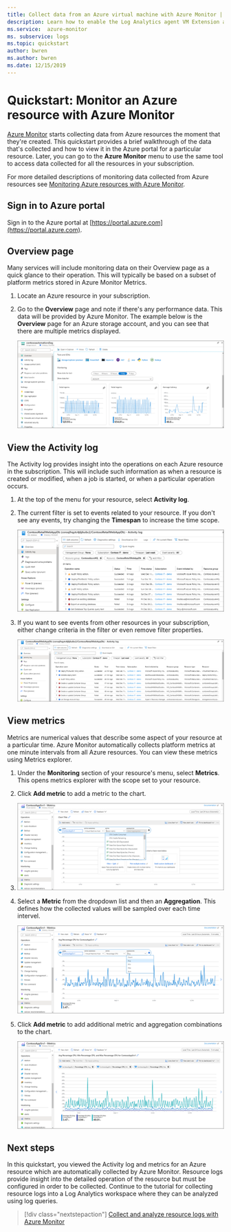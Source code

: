 ```yaml
---
title: Collect data from an Azure virtual machine with Azure Monitor | Microsoft Docs
description: Learn how to enable the Log Analytics agent VM Extension and enable collection of data from your Azure VMs with Log Analytics.
ms.service:  azure-monitor
ms. subservice: logs
ms.topic: quickstart
author: bwren
ms.author: bwren
ms.date: 12/15/2019
---
```


# Quickstart: Monitor an Azure resource with Azure Monitor
[Azure Monitor](../overview.md) starts collecting data from Azure resources the moment that they're created. This quickstart provides a brief walkthrough of the data that's collected and how to view it in the Azure portal for a particular resource. Later, you can go to the **Azure Monitor** menu to use the same tool to access data collected for all the resources in your subscription.

For more detailed descriptions of monitoring data collected from Azure resources  see [Monitoring Azure resources with Azure Monitor](../insights/monitor-azure-resource.md).


## Sign in to Azure portal

Sign in to the Azure portal at [https://portal.azure.com](https://portal.azure.com). 


## Overview page
Many services will include monitoring data on their Overview page as a quick glance to their operation. This will typically be based on a subset of platform metrics stored in Azure Monitor Metrics.

1. Locate an Azure resource in your subscription.
2. Go to the **Overview** page and note if there's any performance data. This data will be provided by Azure Monitor. The example below is the **Overview** page for an Azure storage account, and you can see that there are multiple metrics displayed.

    ![Overview page](media/quick-monitor-azure-resource/overview.png)

## View the Activity log
The Activity log provides insight into the operations on each Azure resource in the subscription. This will include such information as when a resource is created or modified, when a job is started, or when a particular operation occurs.

1. At the top of the menu for your resource, select **Activity log**.
2. The current filter is set to events related to your resource. If you don't see any events, try changing the **Timespan** to increase the time scope.

    ![Activity log](media/quick-monitor-azure-resource/activity-log-resource.png)

4. If you want to see events from other resources in your subscription, either change criteria in the filter or even remove filter properties.

    ![Activity log](media/quick-monitor-azure-resource/activity-log-all.png)



## View metrics
Metrics are numerical values that describe some aspect of your resource at a particular time. Azure Monitor automatically collects platform metrics at one minute intervals from all Azure resources. You can view these metrics using Metrics explorer.

1. Under the **Monitoring** section of your resource's menu, select **Metrics**. This opens metrics explorer with the scope set to your resource.
2. Click **Add metric** to add a metric to the chart.
3.   
   ![Metrics explorer](media/quick-monitor-azure-resource/metrics-explorer-01.png)
   
4. Select a **Metric** from the dropdown list and then an **Aggregation**. This defines how the collected values will be sampled over each time intervel.

    ![Metrics explorer](media/quick-monitor-azure-resource/metrics-explorer-02.png)

5. Click **Add metric** to add additional metric and aggregation combinations to the chart.

    ![Metrics explorer](media/quick-monitor-azure-resource/metrics-explorer-03.png)



## Next steps
In this quickstart, you viewed the Activity log and metrics for an Azure resource which are automatically collected by Azure Monitor. Resource logs provide insight into the detailed operation of the resource but must be configured in order to be collected. Continue to the tutorial for collecting resource logs into a Log Analytics workspace where they can be analyzed using log queries.

> [!div class="nextstepaction"]
> [Collect and analyze resource logs with Azure Monitor](tutorial-resource-logs.md)
